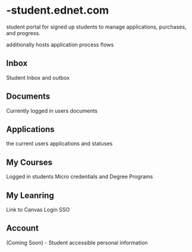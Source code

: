 # <partnerAcronym>-student.ednet.com

student portal for signed up students to manage applications, purchases, and progress.

additionally hosts application process flows

## Inbox

Student Inbox and outbox

## Documents

Currently logged in users documents

## Applications

the current users applications and statuses

## My Courses

Logged in students Micro credentials and Degree Programs

## My Leanring

Link to Canvas Login SSO

## Account

(Coming Soon) - Student accessible personal information

